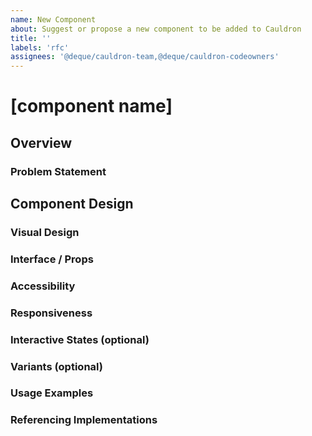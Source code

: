 ```yaml
---
name: New Component
about: Suggest or propose a new component to be added to Cauldron
title: ''
labels: 'rfc'
assignees: '@deque/cauldron-team,@deque/cauldron-codeowners'
---
```


# [component name]

## Overview

<!-- Provide a brief summary of the proposed component: -->

### Problem Statement

<!--
  Explain why this component is necessary, considering:
  - What problem or problems is this component trying to solve?
  - Are there existing patterns in Deque products that this component would replace?
  - Are there similar components in Cauldron that this would use or build upon?
-->

## Component Design

### Visual Design

<!-- Share any images, wireframes, or prototypes that visually demonstrate the component: -->

### Interface / Props

<!-- Provide example typescript interfaces necessary to understand the component's api, including any required or default props: -->

### Accessibility

<!-- 
  Identify any key accessibility aspects, considering:
  - What aria properties (if any) will this component need to implement?
  - What semantic elements will this component need to use?
-->

### Responsiveness

<!-- Are there any responsiveness considerations that need to be made? This could include things like text wrapping or container queries. -->

### Interactive States (optional)

<!-- Does the component require any interactive states? If so, explain: -->

### Variants (optional)

<!-- Does the component require different variant implementations? If so, explain: -->

### Usage Examples

<!-- Provide usage examples of the component and/or sub-components using different props or children: -->

### Referencing Implementations

<!-- Share any links to any similar examples from other design systems and/or the aria authoring practices guide: -->
